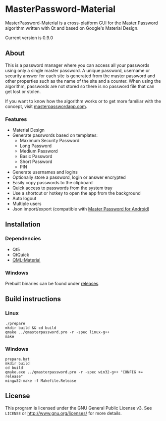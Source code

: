 # MasterPassword-Material

MasterPassword-Material is a cross-platform GUI for the [Master Password](http://masterpasswordapp.com/) algorithm written with Qt and based on Google's Material Design.

Current version is 0.9.0

## About

This is a password manager where you can access all your passwords using only a single master password.
A unique password, username or security answer for each site is generated from the master password and other properties such as the name of the site and a counter. 
When using the algorithm, passwords are not stored so there is no password file that can get lost or stolen.

If you want to know how the algorithm works or to get more familiar with the concept, visit [masterpasswordapp.com](http://masterpasswordapp.com/algorithm.html).

### Features

* Material Design
* Generate passwords based on templates:
	* Maximum Security Password
	* Long Password
	* Medium Password
	* Basic Password
	* Short Password
	* PIN
* Generate usernames and logins
* Optionally store a password, login or answer encrypted
* Easily copy passwords to the clipboard
* Quick access to passwords from the system tray
* Use a shortcut or hotkey to open the app from the background
* Auto logout
* Multiple users
* Json import/export (compatible with  [Master Password for Android](https://play.google.com/store/apps/details?id=de.devland.masterpassword&hl=en))

## Installation

### Dependencies

* Qt5
* QtQuick
* [QML-Material](https://github.com/papyros/qml-material)

### Windows

Prebuilt binaries can be found under [releases](https://github.com/fosbob/MasterPassword-Material/releases).

## Build instructions

### Linux

```
./prepare
mkdir build && cd build
qmake ../qmasterpassword.pro -r -spec linux-g++
make
```

### Windows
```
prepare.bat
mkdir build
cd build
qmake.exe ../qmasterpassword.pro -r -spec win32-g++ "CONFIG += release"
mingw32-make -f Makefile.Release
```

## License

This program is licensed under the GNU General Public License v3.
See `LICENSE` or <http://www.gnu.org/licenses/> for more details.

